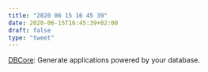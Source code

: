 ```yaml
---
title: "2020 06 15 16 45 39"
date: 2020-06-15T16:45:39+02:00
draft: false
type: "tweet"
---
```


[DBCore](https://www.dbcore.org): Generate applications powered by your database.
